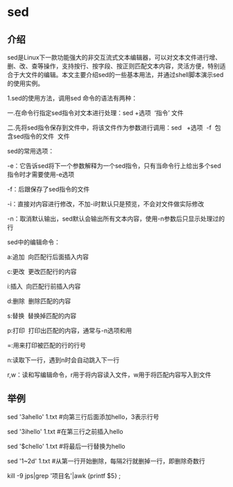 # sed
## 介绍
sed是Linux下一款功能强大的非交互流式文本编辑器，可以对文本文件进行增、删、改、查等操作，支持按行、按字段、按正则匹配文本内容，灵活方便，特别适合于大文件的编辑。本文主要介绍sed的一些基本用法，并通过shell脚本演示sed的使用实例。

1.sed的使用方法，调用sed 命令的语法有两种：

一.在命令行指定sed指令对文本进行处理：sed +选项  ‘指令’ 文件

二.先将sed指令保存到文件中，将该文件作为参数进行调用：sed   +选项  -f  包含sed指令的文件  文件

sed的常用选项：

-e：它告诉sed将下一个参数解释为一个sed指令，只有当命令行上给出多个sed指令时才需要使用-e选项

-f：后跟保存了sed指令的文件

-i：直接对内容进行修改，不加-i时默认只是预览，不会对文件做实际修改

-n：取消默认输出，sed默认会输出所有文本内容，使用-n参数后只显示处理过的行

sed中的编辑命令：

a:追加  向匹配行后面插入内容

c:更改  更改匹配行的内容

i:插入  向匹配行前插入内容

d:删除  删除匹配的内容

s:替换  替换掉匹配的内容

p:打印  打印出匹配的内容，通常与-n选项和用

=:用来打印被匹配的行的行号

n:读取下一行，遇到n时会自动跳入下一行

r,w：读和写编辑命令，r用于将内容读入文件，w用于将匹配内容写入到文件
## 举例
sed '3ahello' 1.txt   #向第三行后面添加hello，3表示行号

sed '3ihello'  1.txt    #在第三行之前插入hello

sed '$chello'  1.txt  #将最后一行替换为hello

sed '1~2d' 1.txt    #从第一行开始删除，每隔2行就删掉一行，即删除奇数行


kill -9 jps|grep '项目名'|awk {printf $5} ;